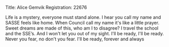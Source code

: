 Title: Alice Gemvik
Registration: 22676

Life is a mystery, everyone must stand alone. I hear you call my name and SASSE feels like home. When Council call my name it's like a little prayer. Sweet dreams are made of this, who am I to disagree? I travel the school and the SSE’s. And I won't let you out of my sight. I'll be ready, I'll be ready.  Never you fear, no don't you fear.  I'll be ready, forever and always
